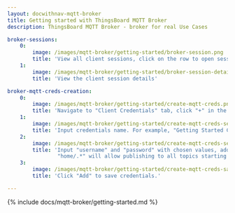 ```yaml
---
layout: docwithnav-mqtt-broker
title: Getting started with ThingsBoard MQTT Broker
description: ThingsBoard MQTT Broker - broker for real Use Cases

broker-sessions:
    0:
        image: /images/mqtt-broker/getting-started/broker-session.png
        title: 'View all client sessions, click on the row to open session details'
    1:
        image: /images/mqtt-broker/getting-started/broker-session-details.png
        title: 'View the client session details'

broker-mqtt-creds-creation:
    0:
        image: /images/mqtt-broker/getting-started/create-mqtt-creds.png
        title: 'Navigate to "Client Credentials" tab, click "+" in the top right corner of the table.'
    1:
        image: /images/mqtt-broker/getting-started/create-mqtt-creds-set-name-type.png
        title: 'Input credentials name. For example, "Getting Started Credentials". Choose "Device" client type and "MQTT Basic" credentials type.'
    2:
        image: /images/mqtt-broker/getting-started/create-mqtt-creds-set-un-pw.png
        title: 'Input "username" and "password" with chosen values, add publish authorization pattern to be able to publish to certain topics. For example, 
                "home/.*" will allow publishing to all topics starting with "home/".'
    3:
        image: /images/mqtt-broker/getting-started/create-mqtt-creds-save.png
        title: 'Click "Add" to save credentials.'

---
```


{% include docs/mqtt-broker/getting-started.md %}
